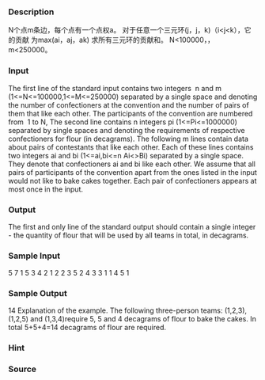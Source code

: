 
### Description
N个点m条边，每个点有一个点权a。
对于任意一个三元环(j，j，k)（i<j<k），它的贡献
为max(ai，aj，ak) 
求所有三元环的贡献和。
N<100000，，m<250000。
### Input
The first line of the standard input contains two integers  n and m (1<=N<=100000,1<=M<=250000) separated by a single space and denoting the number of confectioners at the convention and the number of pairs of them that like each other. The participants of the convention are numbered from  1 to N, The second line contains n integers pi (1<=Pi<=1000000) separated by single spaces and denoting the requirements of respective confectioners for flour (in decagrams). The following m lines contain data about pairs of contestants that like each other. Each of these lines contains two integers ai and bi (1<=ai,bi<=n Ai<>Bi) separated by a single space. They denote that confectioners ai and bi like each other. We assume that all pairs of participants of the convention apart from the ones listed in the input would not like to bake cakes together. Each pair of confectioners appears at most once in the input. 

### Output
The first and only line of the standard output should contain a single integer - the quantity of flour that will be used by all teams in total, in decagrams. 

### Sample Input
5 7
1 5 3 4 2
1 2
2 3
5 2
4 3
3 1
1 4
5 1

### Sample Output
14
Explanation of the example. The following three-person teams: (1,2,3),(1,2,5) and (1,3,4)require 5, 5 and 4 decagrams of flour to bake the cakes. In total 5+5+4=14 decagrams of flour are required. 

### Hint

### Source
